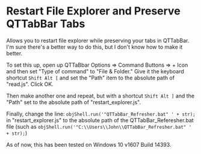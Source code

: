 # Restart File Explorer and Preserve QTTabBar Tabs

Allows you to restart file explorer while preserving your tabs in QTTabBar. I'm sure there's a better way to do this, but I don't know how to make it better.

To set this up, open up QTTaBbar Options => Command Buttons => + Icon and then set "Type of command" to "File & Folder." Give it the keyboard shortcut `Shift Alt [` and set the "Path" item to the absolute path of "read.js". Click OK.

Then make another one and repeat, but with a shortcut `Shift Alt ]` and the "Path" set to the absolute path of "restart_explorer.js".

Finally, change the line:
`objShell.run('"QTTabBar_Refresher.bat" ' + str);`
in "restart_explorer.js" to the absolute path of the QTTabBar_Referesher.bat file
(such as `objShell.run('"C:\\Users\\John\\QTTabBar_Refresher.bat" ' + str);`)

As of now, this has been tested on Windows 10 v1607 Build 14393.
